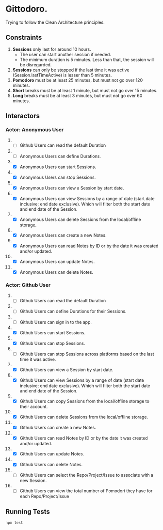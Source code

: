 # Gittodoro.

Trying to follow the Clean Architecture principles.

## Constraints

1. **Sessions** only last for around 10 hours.
   - The user can start another session if needed.
   - The minimum duration is 5 minutes. Less than that, the session will be disregarded.
1. **Sessions** can only be stopped if the last time it was active (Session.lastTimeActive) is lesser than 5 minutes.
1. **Pomodoro** must be at least 25 minutes, but must not go over 120 minutes.
1. **Short** breaks must be at least 1 minute, but must not go over 15 minutes.
1. **Long** breaks must be at least 3 minutes, but must not go over 60 minutes.

## Interactors

### Actor: Anonymous User

1. - [ ] Github Users can read the default Duration
1. - [ ] Anonymous Users can define Durations.
1. - [x] Anonymous Users can start Sessions.
1. - [x] Anonymous Users can stop Sessions.
1. - [x] Anonymous Users can view a Session by start date.
1. - [x] Anonymous Users can view Sessions by a range of date (start date inclusive; end date exclusive). Which will filter both the start date and end date of the Session.
1. - [x] Anonymous Users can delete Sessions from the local/offline storage.
1. - [x] Anonymous Users can create a new Notes.
1. - [x] Anonymous Users can read Notes by ID or by the date it was created and/or updated.
1. - [x] Anonymous Users can update Notes.
1. - [x] Anonymous Users can delete Notes.

### Actor: Github User

1. - [ ] Github Users can read the default Duration
1. - [ ] Github Users can define Durations for their Sessions.
1. - [ ] Github Users can sign in to the app.
1. - [x] Github Users can start Sessions.
1. - [x] Github Users can stop Sessions.
1. - [ ] Github Users can stop Sessions across platforms based on the last time it was active.
1. - [x] Github Users can view a Session by start date.
1. - [x] Github Users can view Sessions by a range of date (start date inclusive; end date exclusive). Which will filter both the start date and end date of the Session.
1. - [x] Github Users can copy Sessions from the local/offline storage to their account.
1. - [x] Github Users can delete Sessions from the local/offline storage.
1. - [x] Github Users can create a new Notes.
1. - [x] Github Users can read Notes by ID or by the date it was created and/or updated.
1. - [x] Github Users can update Notes.
1. - [x] Github Users can delete Notes.
1. - [ ] Github Users can select the Repo/Project/Issue to associate with a new Session.
1. - [ ] Github Users can view the total number of Pomodori they have for each Repo/Project/Issue

## Running Tests

`npm test`

